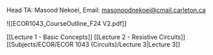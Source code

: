 Head TA: Masood Nekoei, Email: masonoodnekoei@cmail.carleton.ca

![[ECOR1043_CourseOutline_F24 V2.pdf]]

[[Lecture 1 - Basic Concepts]]
[[Lecture 2 - Resistive Circuits]]
[[Subjects/ECOR/ECOR 1043 (Circuits)/Lecture 3|Lecture 3]]